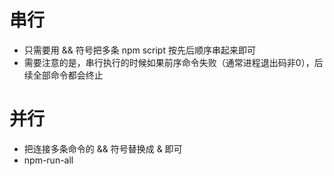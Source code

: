 # 串行
* 只需要用 && 符号把多条 npm script 按先后顺序串起来即可
* 需要注意的是，串行执行的时候如果前序命令失败（通常进程退出码非0），后续全部命令都会终止
# 并行
* 把连接多条命令的 && 符号替换成 & 即可
* npm-run-all